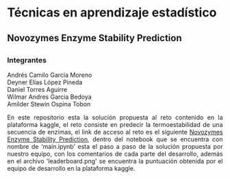 # Técnicas en aprendizaje estadístico 
## Novozymes Enzyme Stability Prediction
##
### Integrantes
 Andrés Camilo García Moreno
 </br>
 Deyner Elías López Pineda
 </br>
 Daniel Torres Aguirre
 </br>
 Wilmar Andres Garcia Bedoya
 </br>
 Amilder Stewin Ospina Tobon 
 
<div style="text-align: justify">
En este repositorio esta la solución propuesta al reto contenido en la plataforma kaggle, el reto consiste en predecir la termoestabilidad de una secuencia de enzimas, el link de acceso al reto es el siguiente <a href ="https://www.kaggle.com/competitions/novozymes-enzyme-stability-prediction">Novozymes Enzyme Stability Prediction</a>, dentro del notebook que se encuentra con nombre de ‘main.ipynb’ esta el paso a paso de la solución propuesta por nuestro equipo, con los comentarios de cada parte del desarrollo, además en el archivo 'leaderboard.png' se encuentra la puntuación obtenida por el equipo de desarrollo en la plataforma kaggle.
</div>
